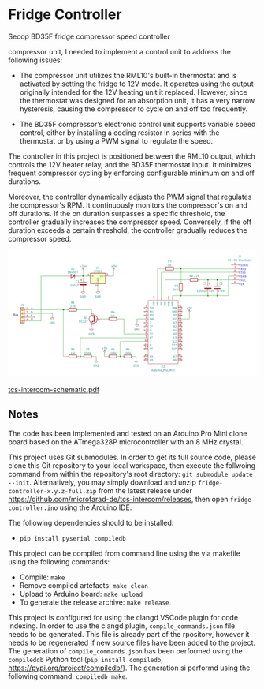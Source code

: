 # Fridge Controller
Secop BD35F fridge compressor speed controller

compressor unit, I needed to implement a control unit to address the following issues:

* The compressor unit utilizes the RML10's built-in thermostat and is activated by setting the fridge to 12V mode. It operates using the output originally intended for the 12V heating unit it replaced. However, since the thermostat was designed for an absorption unit, it has a very narrow hysteresis, causing the compressor to cycle on and off too frequently.

* The BD35F compressor’s electronic control unit supports variable speed control, either by installing a coding resistor in series with the thermostat or by using a PWM signal to regulate the speed.

The controller in this project is positioned between the RML10 output, which controls the 12V heater relay, and the BD35F thermostat input. It minimizes frequent compressor cycling by enforcing configurable minimum on and off durations.

Moreover, the controller dynamically adjusts the PWM signal that regulates the compressor's RPM. It continuously monitors the compressor's on and off durations. If the on duration surpasses a specific threshold, the controller gradually increases the compressor speed. Conversely, if the off duration exceeds a certain threshold, the controller gradually reduces the compressor speed.


<p align="center">
<img src="https://raw.githubusercontent.com/microfarad-de/tcs-intercom/master/doc/tcs-intercom-schematic.png" alt="drawing"/>
</p>

[tcs-intercom-schematic.pdf](https://raw.githubusercontent.com/microfarad-de/tcs-intercom/master/doc/tcs-intercom-schematic.pdf)



## Notes

The code has been implemented and tested on an Arduino Pro Mini clone board based on the ATmega328P microcontroller with an 8 MHz crystal.

This project uses Git submodules. In order to get its full source code, please clone this Git repository to your local workspace, then execute the follwoing command from within the repository's root directory: `git submodule update --init`. Alternatively, you may simply download and unzip `fridge-controller-x.y.z-full.zip` from the latest release under https://github.com/microfarad-de/tcs-intercom/releases, then open `fridge-controller.ino` using the Arduino IDE.

The following dependencies should to be installed:
* `pip install pyserial compiledb`

This project can be compiled from command line using the via makefile using the following commands:

* Compile: `make`
* Remove compiled artefacts: `make clean`
* Upload to Arduino board: `make upload`
* To generate the release archive: `make release`

This project is configured for using the clangd VSCode plugin for code indexing. In order to use the clangd plugin, `compile_commands.json` file needs to be generated. This file is already part of the rpository, however it needs to be regenerated if new source files have been added to the project. The generation of `compile_commands.json` has been performed using the `compileddb` Python tool (`pip install compiledb`, https://pypi.org/project/compiledb/). The generation si performd using the following command: `compiledb make`.